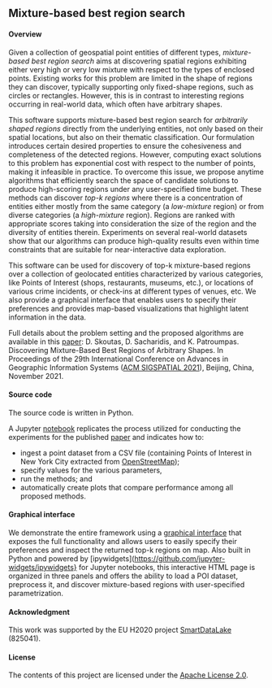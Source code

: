 ## Mixture-based best region search

#### Overview

Given a collection of geospatial point entities of different types, _mixture-based best region search_ aims at discovering spatial regions exhibiting either very high or very low mixture with respect to the types of enclosed points. Existing works for this problem are limited in the shape of regions they can discover, typically supporting only fixed-shape regions, such as circles or rectangles. However, this is in contrast to interesting regions occurring in real-world data, which often have arbitrary shapes. 

This software supports mixture-based best region search for _arbitrarily shaped regions_ directly from the underlying entities, not only based on their spatial locations, but also on their thematic classification. Our formulation introduces certain desired properties to ensure the cohesiveness and completeness of the detected regions. However, computing exact solutions to this problem has exponential cost with respect to the number of points, making it infeasible in practice. To overcome this issue, we propose anytime algorithms that efficiently search the space of candidate solutions to produce high-scoring regions under any user-specified time budget. These methods can discover _top-k regions_ where there is a concentration of entities either mostly from the same category (a _low-mixture_ region) or from diverse categories (a _high-mixture_ region). Regions are ranked with appropriate scores taking into consideration the size of the region and the diversity of entities therein. Experiments on several real-world datasets show that our algorithms can produce high-quality results even within time constraints that are suitable for near-interactive data exploration.

This software can be used for discovery of top-k mixture-based regions over a collection of geolocated entities characterized by various categories, like Points of Interest (shops, restaurants, museums, etc.), or locations of various crime incidents, or check-ins at different types of venues, etc. We also provide a graphical interface that enables users to specify their preferences and provides map-based visualizations that highlight latent information in the data.

Full details about the problem setting and the proposed algorithms are available in this [paper](https://doi.org/10.1145/3474717.3484215): D. Skoutas, D. Sacharidis, and K. Patroumpas. Discovering Mixture-Based Best Regions of Arbitrary Shapes. In Proceedings of the 29th International Conference on Advances in Geographic Information Systems ([ACM SIGSPATIAL 2021](https://sigspatial2021.sigspatial.org/)), Beijing, China, November 2021.

#### Source code

The source code is written in Python. 

A Jupyter [notebook](notebooks/MixtureBestRegionSearch-NYC.ipynb) replicates the process utilized for conducting the experiments for the published [paper](https://doi.org/10.1145/3474717.3484215) and indicates how to: 

- ingest a point dataset from a CSV file (containing Points of Interest in New York City extracted from [OpenStreetMap](https://www.openstreetmap.org/));
- specify values for the various parameters,
- run the methods; and 
- automatically create plots that compare performance among all proposed methods.

#### Graphical interface

We demonstrate the entire framework using a [graphical interface](notebooks/MBRS-Demo-App.ipynb) that exposes the full functionality and allows users to easily specify their preferences and inspect the returned top-k regions on map. Also built in Python and powered by [ipywidgets](https://github.com/jupyter-widgets/ipywidgets} for Jupyter notebooks, this interactive HTML page is organized in three panels and offers the ability to load a POI dataset, preprocess it, and discover mixture-based regions with user-specified parametrization.


#### Acknowledgment

This work was supported by the EU H2020 project [SmartDataLake](http://smartdatalake.eu/) (825041).

#### License

The contents of this project are licensed under the [Apache License 2.0](https://github.com/SLIPO-EU/loci/blob/master/LICENSE).
